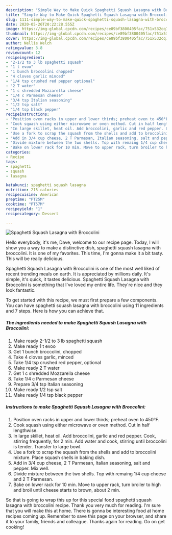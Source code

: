 ```yaml
---
description: "Simple Way to Make Quick Spaghetti Squash Lasagna with Broccolini"
title: "Simple Way to Make Quick Spaghetti Squash Lasagna with Broccolini"
slug: 1111-simple-way-to-make-quick-spaghetti-squash-lasagna-with-broccolini
date: 2020-05-26T20:22:28.555Z
image: https://img-global.cpcdn.com/recipes/ce89bf3800405fac/751x532cq70/spaghetti-squash-lasagna-with-broccolini-recipe-main-photo.jpg
thumbnail: https://img-global.cpcdn.com/recipes/ce89bf3800405fac/751x532cq70/spaghetti-squash-lasagna-with-broccolini-recipe-main-photo.jpg
cover: https://img-global.cpcdn.com/recipes/ce89bf3800405fac/751x532cq70/spaghetti-squash-lasagna-with-broccolini-recipe-main-photo.jpg
author: Nellie Welch
ratingvalue: 3.8
reviewcount: 12
recipeingredient:
- "2-1/2 to 3 lb spaghetti squash"
- "1 t evoo"
- "1 bunch broccolini chopped"
- "4 cloves garlic minced"
- "1/4 tsp crushed red pepper optional"
- "2 T water"
- "1 c shredded Mozzarella cheese"
- "1/4 c Parmesan cheese"
- "3/4 tsp Italian seasoning"
- "1/2 tsp salt"
- "1/4 tsp black pepper"
recipeinstructions:
- "Position oven racks in upper and lower thirds; preheat oven to 450°F."
- "Cook squash using either microwave or oven method. Cut in half lengthwise."
- "In large skillet, heat oil. Add broccolini, garlic and red pepper. Cook, stirring frequently, for 2 min. Add water and cook, stirring until broccolini is tender. Transfer to large bowl."
- "Use a fork to scrap the squash from the shells and add to broccolini mixture. Place squash shells in baking dish."
- "Add in 3/4 cup cheese, 2 T Parmesan, Italian seasoning, salt and pepper. Mix well."
- "Divide mixture between the two shells. Top with remaing 1/4 cup cheese and 2 T Parmesan."
- "Bake on lower rack for 10 min. Move to upper rack, turn broiler to high and broil until cheese starts to brown, about 2 min."
categories:
- Recipe
tags:
- spaghetti
- squash
- lasagna

katakunci: spaghetti squash lasagna 
nutrition: 215 calories
recipecuisine: American
preptime: "PT25M"
cooktime: "PT57M"
recipeyield: "1"
recipecategory: Dessert

---
```



![Spaghetti Squash Lasagna with Broccolini](https://img-global.cpcdn.com/recipes/ce89bf3800405fac/751x532cq70/spaghetti-squash-lasagna-with-broccolini-recipe-main-photo.jpg)

Hello everybody, it's me, Dave, welcome to our recipe page. Today, I will show you a way to make a distinctive dish, spaghetti squash lasagna with broccolini. It is one of my favorites. This time, I'm gonna make it a bit tasty. This will be really delicious.

Spaghetti Squash Lasagna with Broccolini is one of the most well liked of recent trending meals on earth. It is appreciated by millions daily. It's simple, it's quick, it tastes delicious. Spaghetti Squash Lasagna with Broccolini is something that I've loved my entire life. They're nice and they look fantastic.




To get started with this recipe, we must first prepare a few components. You can have spaghetti squash lasagna with broccolini using 11 ingredients and 7 steps. Here is how you can achieve that.

<!--inarticleads1-->

##### The ingredients needed to make Spaghetti Squash Lasagna with Broccolini:

1. Make ready 2-1/2 to 3 lb spaghetti squash
1. Make ready 1 t evoo
1. Get 1 bunch broccolini, chopped
1. Take 4 cloves garlic, minced
1. Take 1/4 tsp crushed red pepper, optional
1. Make ready 2 T water
1. Get 1 c shredded Mozzarella cheese
1. Take 1/4 c Parmesan cheese
1. Prepare 3/4 tsp Italian seasoning
1. Make ready 1/2 tsp salt
1. Make ready 1/4 tsp black pepper




<!--inarticleads2-->

##### Instructions to make Spaghetti Squash Lasagna with Broccolini:

1. Position oven racks in upper and lower thirds; preheat oven to 450°F.
1. Cook squash using either microwave or oven method. Cut in half lengthwise.
1. In large skillet, heat oil. Add broccolini, garlic and red pepper. Cook, stirring frequently, for 2 min. Add water and cook, stirring until broccolini is tender. Transfer to large bowl.
1. Use a fork to scrap the squash from the shells and add to broccolini mixture. Place squash shells in baking dish.
1. Add in 3/4 cup cheese, 2 T Parmesan, Italian seasoning, salt and pepper. Mix well.
1. Divide mixture between the two shells. Top with remaing 1/4 cup cheese and 2 T Parmesan.
1. Bake on lower rack for 10 min. Move to upper rack, turn broiler to high and broil until cheese starts to brown, about 2 min.




So that is going to wrap this up for this special food spaghetti squash lasagna with broccolini recipe. Thank you very much for reading. I'm sure that you will make this at home. There is gonna be interesting food at home recipes coming up. Remember to save this page on your browser, and share it to your family, friends and colleague. Thanks again for reading. Go on get cooking!
